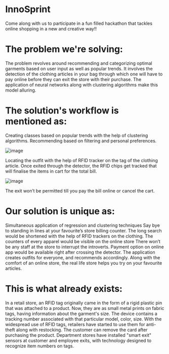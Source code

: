 # InnoSprint
Come along with us to participate in a fun filled hackathon that tackles online shopping in a new and creative way!!

# The problem we're solving:

The problem revolves around recommending and categorizing optimal garments based on user input as well as popular trends. 
It involves the detection of the clothing articles in your bag through which one will have to pay online before they can exit the store with their purchase.
The application of neural networks along with clustering algorithms make this model alluring.

# The solution's workflow is mentioned as:

Creating classes based on popular trends with the help of clustering algorithms.
Recommending based on filtering and personal preferences.

![image](https://github.com/havoc7/AutoShop/assets/89507387/475bfb92-9022-4592-a21c-151be80010a4)

Locating the outfit with the help of RFID tracker on the tag of the clothing article. 
Once exited through the detector, the RFID chips get tracked that will finalise the items in cart for the total bill.

![image](https://github.com/havoc7/AutoShop/assets/89507387/419be5a2-ecea-4a0f-a245-8a421db1a29e)

The exit won’t be permitted till you pay the bill online or cancel the cart.

# Our solution is unique as:

Simultaneous application of regression and clustering techniques
Say bye to standing in lines at your favourite’s store billing counter. 
The long search would be shortened with the help of RFID trackers on the clothing. 
The counters of every apparel would be visible on the online store
There won’t be any staff at the store to interrupt the introverts.
Payment option on online app would be available right after crossing the detector.
The application creates outfits for everyone, and recommends accordingly.
Along with the comfort of an online store, the real life store helps you try on your favourite articles.

# This is what already exists:

In a retail store, an RFID tag originally came in the form of a rigid plastic pin that was attached to a product. Now, they are as small metal prints on fabric tags, having information about the garment's size.
The device contains a tracking number associated with that particular model, color, size.
With the widespread use of RFID tags, retailers have started to use them for anti-theft along with restocking. The customer can remove the card after purchasing the product.
Department stores have installed "smart exit" sensors at customer and employee exits, with technology designed to recognize item numbers on tags.



